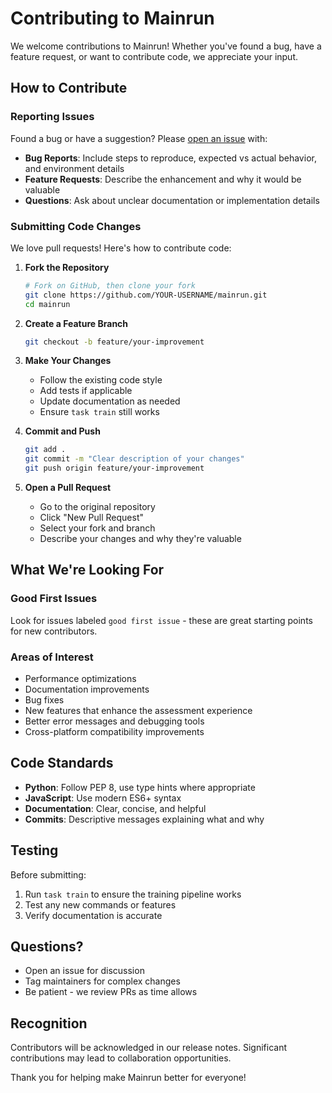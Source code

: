 # Contributing to Mainrun

We welcome contributions to Mainrun! Whether you've found a bug, have a feature request, or want to contribute code, we appreciate your input.

## How to Contribute

### Reporting Issues

Found a bug or have a suggestion? Please [open an issue](https://github.com/maincodehq/mainrun/issues) with:

- **Bug Reports**: Include steps to reproduce, expected vs actual behavior, and environment details
- **Feature Requests**: Describe the enhancement and why it would be valuable
- **Questions**: Ask about unclear documentation or implementation details

### Submitting Code Changes

We love pull requests! Here's how to contribute code:

1. **Fork the Repository**
   ```bash
   # Fork on GitHub, then clone your fork
   git clone https://github.com/YOUR-USERNAME/mainrun.git
   cd mainrun
   ```

2. **Create a Feature Branch**
   ```bash
   git checkout -b feature/your-improvement
   ```

3. **Make Your Changes**
   - Follow the existing code style
   - Add tests if applicable
   - Update documentation as needed
   - Ensure `task train` still works

4. **Commit and Push**
   ```bash
   git add .
   git commit -m "Clear description of your changes"
   git push origin feature/your-improvement
   ```

5. **Open a Pull Request**
   - Go to the original repository
   - Click "New Pull Request"
   - Select your fork and branch
   - Describe your changes and why they're valuable

## What We're Looking For

### Good First Issues

Look for issues labeled `good first issue` - these are great starting points for new contributors.

### Areas of Interest

- Performance optimizations
- Documentation improvements
- Bug fixes
- New features that enhance the assessment experience
- Better error messages and debugging tools
- Cross-platform compatibility improvements

## Code Standards

- **Python**: Follow PEP 8, use type hints where appropriate
- **JavaScript**: Use modern ES6+ syntax
- **Documentation**: Clear, concise, and helpful
- **Commits**: Descriptive messages explaining what and why

## Testing

Before submitting:
1. Run `task train` to ensure the training pipeline works
2. Test any new commands or features
3. Verify documentation is accurate

## Questions?

- Open an issue for discussion
- Tag maintainers for complex changes
- Be patient - we review PRs as time allows

## Recognition

Contributors will be acknowledged in our release notes. Significant contributions may lead to collaboration opportunities.

Thank you for helping make Mainrun better for everyone!